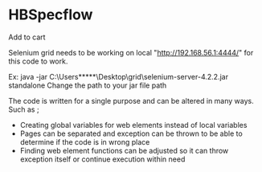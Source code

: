 # HBSpecflow
Add to cart

Selenium grid needs to be working on local "http://192.168.56.1:4444/" for this code to work.

Ex: java -jar C:\Users\*****\Desktop\grid\selenium-server-4.2.2.jar standalone
Change the path to your jar file path

The code is written for a single purpose and can be altered in many ways.
Such as ;
- Creating global variables for web elements instead of local variables
- Pages can be separated and exception can be thrown to be able to determine if the code is in wrong place
- Finding web element functions can be adjusted so it can throw exception itself or continue execution within need
